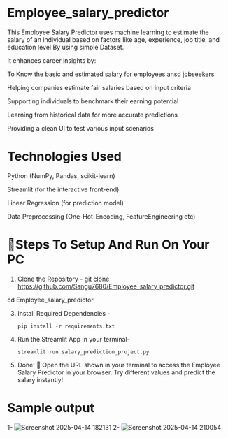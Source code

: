 # Employee_salary_predictor

This Employee Salary Predictor uses machine learning to estimate the salary of an individual based on factors like age, experience, job title, and education level By using simple Dataset.

It enhances career insights by:

To Know the basic and estimated salary for employees ansd jobseekers

Helping companies estimate fair salaries based on input criteria

Supporting individuals to benchmark their earning potential

Learning from historical data for more accurate predictions

Providing a clean UI to test various input scenarios

# Technologies Used

Python (NumPy, Pandas, scikit-learn)

Streamlit (for the interactive front-end)

Linear Regression (for prediction model)

Data Preprocessing (One-Hot-Encoding, FeatureEngineering etc)

# 🚀Steps To Setup And Run On Your PC

1) Clone the Repository - git clone https://github.com/Sangu7680/Employee_salary_predictor.git
   
cd Employee_salary_predictor

3) Install Required Dependencies -

   `pip install -r requirements.txt`

4) Run the Streamlit App in your terminal-

   `streamlit run salary_prediction_project.py`

5) Done! 🎉
Open the URL shown in your terminal to access the Employee Salary Predictor in your browser. Try different values and predict the salary instantly!


# Sample output

1- ![Screenshot 2025-04-14 182131](https://github.com/user-attachments/assets/bc49bc12-fbd3-4a41-9a27-4843440a7186)
2- ![Screenshot 2025-04-14 210054](https://github.com/user-attachments/assets/130a2d0d-c86d-4a38-af1b-abafd9705336)








